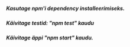 ##### Kasutage npm'i dependency installeerimiseks. 
##### Käivitage testid: "npm test" kaudu 
##### Käivitage äppi "npm start" kaudu.
